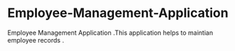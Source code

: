# Employee-Management-Application
Employee Management Application .This application helps to maintian employee records .
